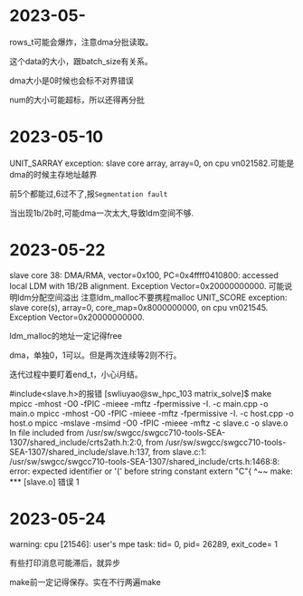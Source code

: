 # 2023-05-
rows_t可能会爆炸，注意dma分批读取。

这个data的大小，跟batch_size有关系。

dma大小是0时候也会标不对界错误

num的大小可能超标，所以还得再分批

# 2023-05-10
UNIT_SARRAY exception: slave core array, array=0, on cpu vn021582.可能是dma的时候主存地址越界

前5个都能过,6过不了,报`Segmentation fault`

当出现1b/2b时,可能dma一次太大,导致ldm空间不够.

# 2023-05-22
slave core 38: DMA/RMA, vector=0x100, PC=0x4ffff0410800: accessed local LDM with 1B/2B alignment.
Exception Vector=0x20000000000.
可能说明ldm分配空间溢出
注意ldm_malloc不要携程malloc
UNIT_SCORE exception: slave core(s), array=0, core_map=0x8000000000, on cpu vn021545.
Exception Vector=0x20000000000.

ldm_malloc的地址一定记得free

dma，单独0，1可以。但是两次连续等2则不行。

迭代过程中要盯着end_t，小心i月结。


#include<slave.h>的报错
[swliuyao@sw_hpc_103 matrix_solve]$ make
mpicc -mhost -O0 -fPIC -mieee -mftz -fpermissive -I. -c main.cpp -o main.o 
mpicc -mhost -O0 -fPIC -mieee -mftz -fpermissive -I. -c host.cpp -o host.o
mpicc -mslave -msimd -O0 -fPIC -mieee -mftz -c slave.c -o slave.o
In file included from /usr/sw/swgcc/swgcc710-tools-SEA-1307/shared_include/crts2ath.h:2:0,
                 from /usr/sw/swgcc/swgcc710-tools-SEA-1307/shared_include/slave.h:137,
                 from slave.c:1:
/usr/sw/swgcc/swgcc710-tools-SEA-1307/shared_include/crts.h:1468:8: error: expected identifier or '(' before string constant
 extern "C"{
        ^~~
make: *** [slave.o] 错误 1

# 2023-05-24
warning: cpu [21546]: user's mpe task: tid= 0, pid= 26289, exit_code= 1

有些打印消息可能滞后，就异步

make前一定记得保存。实在不行两遍make